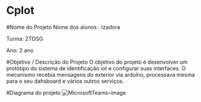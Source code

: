 # CpIot

#Nome do Projeto
Nome dos alunos : Izadora

Turma: 2TDSG

Ano: 2 ano


#Objetivo / Descrição do Projeto
O objetivo do projeto é desenvolver um protótipo do sistema de identificação iot e configurar suas interfaces. O mecanismo recebia mensagens do exterior via arduíno, processava mesma para o seu dahsboard e vários outros serviços.


#Diagrama do projeto
![MicrosoftTeams-image](https://user-images.githubusercontent.com/80047907/188250314-65f58799-ad5f-458c-a549-0d3226d5e79f.png)
